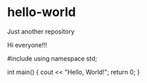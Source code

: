 # hello-world
Just another repository

Hi everyone!!!

#include <iostream>
using namespace std;

int main() 
{
    cout << "Hello, World!";
    return 0;
}
